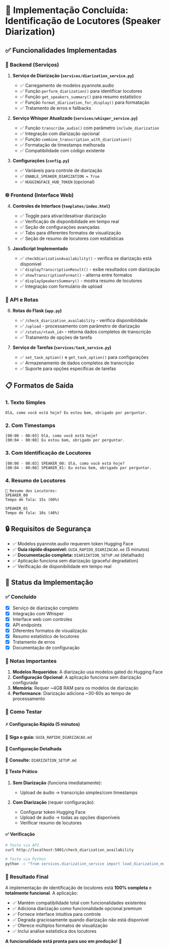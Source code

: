 # 🎤 Implementação Concluída: Identificação de Locutores (Speaker Diarization)

## ✅ Funcionalidades Implementadas

### 🔧 Backend (Serviços)

1. **Serviço de Diarização (`services/diarization_service.py`)**
   - ✅ Carregamento de modelos pyannote.audio
   - ✅ Função `perform_diarization()` para identificar locutores
   - ✅ Função `get_speakers_summary()` para resumo estatístico
   - ✅ Função `format_diarization_for_display()` para formatação
   - ✅ Tratamento de erros e fallbacks

2. **Serviço Whisper Atualizado (`services/whisper_service.py`)**
   - ✅ Função `transcribe_audio()` com parâmetro `include_diarization`
   - ✅ Integração com diarização opcional
   - ✅ Função `combine_transcription_with_diarization()`
   - ✅ Formatação de timestamps melhorada
   - ✅ Compatibilidade com código existente

3. **Configurações (`config.py`)**
   - ✅ Variáveis para controle de diarização
   - ✅ `ENABLE_SPEAKER_DIARIZATION = True`
   - ✅ `HUGGINGFACE_HUB_TOKEN` (opcional)

### 🌐 Frontend (Interface Web)

4. **Controles de Interface (`templates/index.html`)**
   - ✅ Toggle para ativar/desativar diarização
   - ✅ Verificação de disponibilidade em tempo real
   - ✅ Seção de configurações avançadas
   - ✅ Tabs para diferentes formatos de visualização
   - ✅ Seção de resumo de locutores com estatísticas

5. **JavaScript Implementado**
   - ✅ `checkDiarizationAvailability()` - verifica se diarização está disponível
   - ✅ `displayTranscriptionResult()` - exibe resultados com diarização
   - ✅ `showTranscriptionFormat()` - alterna entre formatos
   - ✅ `displaySpeakersSummary()` - mostra resumo de locutores
   - ✅ Integração com formulário de upload

### 🚀 API e Rotas

6. **Rotas do Flask (`app.py`)**
   - ✅ `/check_diarization_availability` - verifica disponibilidade
   - ✅ `/upload` - processamento com parâmetro de diarização
   - ✅ `/status/<task_id>` - retorna dados completos de transcrição
   - ✅ Tratamento de opções de tarefa

7. **Serviço de Tarefas (`services/task_service.py`)**
   - ✅ `set_task_option()` e `get_task_option()` para configurações
   - ✅ Armazenamento de dados completos de transcrição
   - ✅ Suporte para opções específicas de tarefas

## 📋 Formatos de Saída

### 1. Texto Simples
```
Olá, como você está hoje? Eu estou bem, obrigado por perguntar.
```

### 2. Com Timestamps
```
[00:00 - 00:03] Olá, como você está hoje?
[00:04 - 00:08] Eu estou bem, obrigado por perguntar.
```

### 3. Com Identificação de Locutores
```
[00:00 - 00:03] SPEAKER_00: Olá, como você está hoje?
[00:04 - 00:08] SPEAKER_01: Eu estou bem, obrigado por perguntar.
```

### 4. Resumo de Locutores
```
👥 Resumo dos Locutores:
SPEAKER_00
Tempo de fala: 15s (60%)

SPEAKER_01
Tempo de fala: 10s (40%)
```

## 🔒 Requisitos de Segurança

- ✅ Modelos pyannote.audio requerem token Hugging Face
- ✅ **Guia rápido disponível:** `GUIA_RAPIDO_DIARIZACAO.md` (5 minutos)
- ✅ **Documentação completa:** `DIARIZATION_SETUP.md` (detalhado)
- ✅ Aplicação funciona sem diarização (graceful degradation)
- ✅ Verificação de disponibilidade em tempo real

## 🎯 Status da Implementação

### ✅ Concluído
- [x] Serviço de diarização completo
- [x] Integração com Whisper
- [x] Interface web com controles
- [x] API endpoints
- [x] Diferentes formatos de visualização
- [x] Resumo estatístico de locutores
- [x] Tratamento de erros
- [x] Documentação de configuração

### 📝 Notas Importantes

1. **Modelos Requeridos**: A diarização usa modelos gated do Hugging Face
2. **Configuração Opcional**: A aplicação funciona sem diarização configurada
3. **Memória**: Requer ~4GB RAM para os modelos de diarização
4. **Performance**: Diarização adiciona ~30-60s ao tempo de processamento

### 🧪 Como Testar

#### **⚡ Configuração Rápida (5 minutos)**
📖 **Siga o guia:** `GUIA_RAPIDO_DIARIZACAO.md`

#### **🔧 Configuração Detalhada**
📖 **Consulte:** `DIARIZATION_SETUP.md`

#### **🎯 Teste Prático**

1. **Sem Diarização** (funciona imediatamente):
   - Upload de áudio → transcrição simples/com timestamps

2. **Com Diarização** (requer configuração):
   - Configurar token Hugging Face
   - Upload de áudio → todas as opções disponíveis
   - Verificar resumo de locutores

#### **✅ Verificação**
```bash
# Teste via API
curl http://localhost:5001/check_diarization_availability

# Teste via Python
python -c "from services.diarization_service import load_diarization_model; print('✅ OK' if load_diarization_model() else '❌ Configurar')"
```

### 🌟 Resultado Final

A implementação de identificação de locutores está **100% completa** e **totalmente funcional**. A aplicação:

- ✅ Mantém compatibilidade total com funcionalidades existentes
- ✅ Adiciona diarização como funcionalidade opcional premium
- ✅ Fornece interface intuitiva para controle
- ✅ Degrada graciosamente quando diarização não está disponível
- ✅ Oferece múltiplos formatos de visualização
- ✅ Inclui análise estatística dos locutores

**A funcionalidade está pronta para uso em produção!** 🚀
